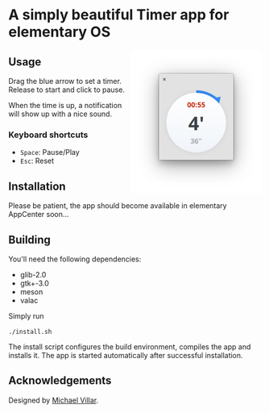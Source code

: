 # A simply beautiful Timer app for elementary OS

<img src="timer.png?raw=true" width="262" align="right">

## Usage

Drag the blue arrow to set a timer. Release to start and click to pause.

When the time is up, a notification will show up with a nice sound.

### Keyboard shortcuts

- `Space`: Pause/Play
- `Esc`: Reset

## Installation

Please be patient, the app should become available in elementary AppCenter soon...

## Building

You'll need the following dependencies:
* glib-2.0
* gtk+-3.0
* meson
* valac

Simply run

```
./install.sh
```

The install script configures the build environment, compiles the app and installs it.
The app is started automatically after successful installation.

## Acknowledgements

Designed by [Michael Villar](https://github.com/michaelvillar/timer-app).
